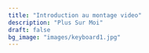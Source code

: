 ```yaml
---
title: "Introduction au montage video"
description: "Plus Sur Moi"
draft: false
bg_image: "images/keyboard1.jpg"
---
```




